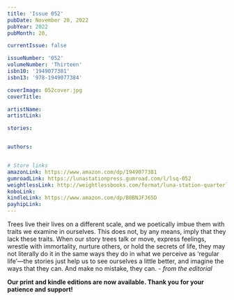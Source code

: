 ```yaml
---
title: 'Issue 052'
pubDate: November 20, 2022
pubYear: 2022
pubMonth: 20,

currentIssue: false

issueNumber: '052'
volumeNumber: 'Thirteen'
isbn10: '1949077381'
isbn13: '978-1949077384'

coverImage: 052cover.jpg
coverTitle:

artistName:
artistLink:

stories: 


authors: 


# Store links
amazonLink: https://www.amazon.com/dp/1949077381
gumroadLink: https://lunastationpress.gumroad.com/l/lsq-052
weightlessLink: http://weightlessbooks.com/format/luna-station-quarterly-issue-52
koboLink:
kindleLink: https://www.amazon.com/dp/B0BNJFJ65D
payhipLink: 
---
```

Trees live their lives on a different scale, and we poetically imbue them with traits we examine in ourselves. This does not, by any means, imply that they lack these traits. When our story trees talk or move, express feelings, wrestle with immortality, nurture others, or hold the secrets of life, they may not literally do it in the same ways they do in what we perceive as ‘regular life’—the stories just help us to see ourselves a little better, and imagine the ways that they can. And make no mistake, they can. <em>- from the editorial</em>

<strong>Our print and kindle editions are now available. Thank you for your patience and support!</strong>
        